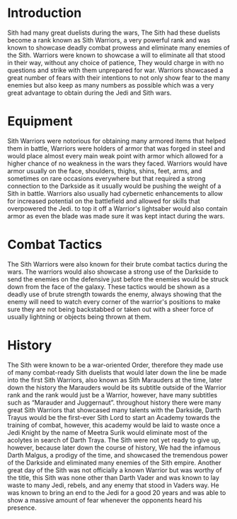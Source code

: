 # Introduction

Sith had many great duelists during the wars, The Sith had these duelists become a rank known as Sith Warriors, a very powerful rank and was known to showcase deadly combat prowess and eliminate many enemies of the Sith.
Warriors were known to showcase a will to eliminate all that stood in their way, without any choice of patience, They would charge in with no questions and strike with them unprepared for war.
Warriors showcased a great number of fears with their intentions to not only show fear to the many enemies but also keep as many numbers as possible which was a very great advantage to obtain during the Jedi and Sith wars.

# Equipment

Sith Warriors were notorious for obtaining many armored items that helped them in battle, Warriors were holders of armor that was forged in steel and would place almost every main weak point with armor which allowed for a higher chance of no weakness in the wars they faced.
Warriors would have armor usually on the face, shoulders, thighs, shins, feet, arms, and sometimes on rare occasions everywhere but that required a strong connection to the Darkside as it usually would be pushing the weight of a Sith in battle.
Warriors also usually had cybernetic enhancements to allow for increased potential on the battlefield and allowed for skills that overpowered the Jedi.
to top it off a Warrior's lightsaber would also contain armor as even the blade was made sure it was kept intact during the wars.

# Combat Tactics

The Sith Warriors were also known for their brute combat tactics during the wars.
The warriors would also showcase a strong use of the Darkside to send the enemies on the defensive just before the enemies would be struck down from the face of the galaxy.
These tactics would be shown as a deadly use of brute strength towards the enemy, always showing that the enemy will need to watch every corner of the warrior's positions to make sure they are not being backstabbed or taken out with a sheer force of usually lightning or objects being thrown at them.

# History

The Sith were known to be a war-oriented Order, therefore they made use of many combat-ready Sith duelists that would later down the line be made into the first Sith Warriors, also known as Sith Marauders at the time, later down the history the Marauders would be its subtitle outside of the Warrior rank and the rank would just be a Warrior, however, have many subtitles such as “Marauder and Juggernaut”.
throughout history there were many great Sith Warriors that showcased many talents with the Darkside, Darth Trayus would be the first-ever Sith Lord to start an Academy towards the training of combat, however, this academy would be laid to waste once a Jedi Knight by the name of Meetra Surik would eliminate most of the acolytes in search of Darth Traya.
The Sith were not yet ready to give up, however, because later down the course of history, We had the infamous Darth Malgus, a prodigy of the time, and showcased the tremendous power of the Darkside and eliminated many enemies of the Sith empire.
Another great day of the Sith was not officially a known Warrior but was worthy of the title, this Sith was none other than Darth Vader and was known to lay waste to many Jedi, rebels, and any enemy that stood in Vaders way.
He was known to bring an end to the Jedi for a good 20 years and was able to show a massive amount of fear whenever the opponents heard his presence.
